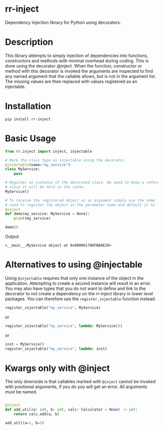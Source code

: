 # rr-inject

Dependency Injection library for Python using decorators.

# Description

This library attempts to simply injection of dependencies into functions, constructors and methods
with minimal overhead during coding. This is done using the decorator @inject. When the function, 
constructor or method with this decorator is invoked the arguments are inspected to 
find any named argument that the callable allows, but is not in the argument list. The missing
values are then replaced with values registered as an injectable.

# Installation

```commandline
pip install rr-inject
```

# Basic Usage

```python
from rr.inject import inject, injectable

# Mark the class type as injectable using the decorator.
@injectable(name="my_service")
class MyService:
    pass

# Register an instance of the decorated class. No need to keep a reference 
# since it will be held in the cache.
MyService()

# To receive the registered object as an argument simply use the name
# used to register the object as the parameter name and default it to `None`
@inject
def demo(my_service: MyService = None):
    print(my_service)

demo()
```
Output

```commandline
<__main__.MyService object at 0x000001780FBA0E20>
```

# Alternatives to using @injectable

Using `@injectable` requires that only one instance of the object in the application.
Attempting to create a second instance will result in an error. You may also have
types that you do not want to define and link to the decorator to not create a dependency 
on the rr-inject library in lower level packages. You can therefore use the `register_injectable`
function instead.

```python
register_injectable("my_service", MyService)
```

or 

```python
register_injectable("my_service", lambda: MyService())
```

or

```python
inst = MyService()
register_injectable("my_service", lambda: inst)
```

# Kwargs only with @inject

The only downside is that callables marked with `@inject` cannot be invoked
with positional arguments, if you do you will get an error. All arguments must be
named. 

```python

@inject
def add_util(a: int, b: int, calc: Calculator = None) -> int:
    return calc.add(a, b)

add_util(a=1, b=5)
```
